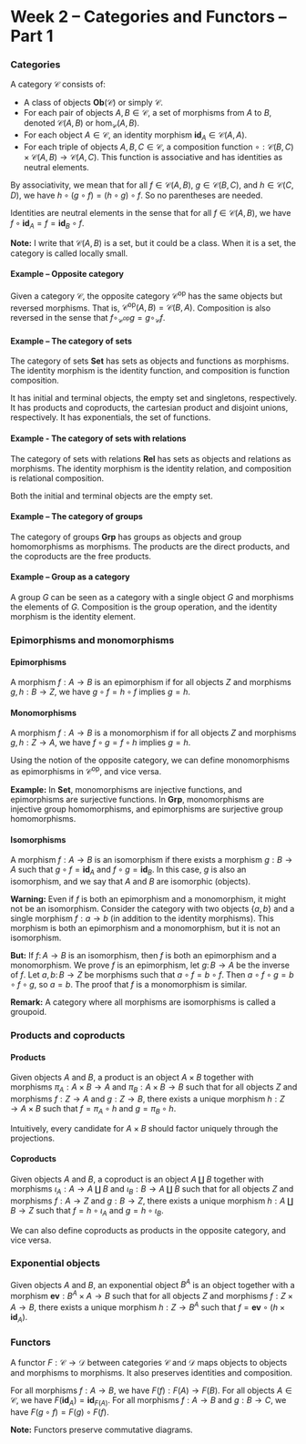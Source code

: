# Week 2 – Categories and Functors – Part 1

### Categories

A category $\mathcal{C}$ consists of:

- A class of objects $\textbf{Ob}(\mathcal{C})$ or simply $\mathcal{C}$.
- For each pair of objects $A,B\in\mathcal{C}$, a set of morphisms from $A$ to $B$, denoted $\mathcal{C}(A,B)$ or $\hom_\mathcal{C}(A,B)$.
- For each object $A\in\mathcal{C}$, an identity morphism $\textbf{id}_A\in\mathcal{C}(A,A)$.
- For each triple of objects $A,B,C\in\mathcal{C}$, a composition function $\circ:\mathcal{C}(B,C)\times\mathcal{C}(A,B)\to\mathcal{C}(A,C)$. This function is associative and has identities as neutral elements.

By associativity, we mean that for all $f\in\mathcal{C}(A,B)$, $g\in\mathcal{C}(B,C)$, and $h\in\mathcal{C}(C,D)$, we have $h\circ(g\circ f) = (h\circ g)\circ f$. So no parentheses are needed.

Identities are neutral elements in the sense that for all $f\in\mathcal{C}(A,B)$, we have $f\circ\textbf{id}_A = f = \textbf{id}_B\circ f$.

**Note:** I write that $\mathcal{C}(A,B)$ is a set, but it could be a class. When it is a set, the category is called locally small.

#### Example – Opposite category

Given a category $\mathcal{C}$, the opposite category $\mathcal{C}^\text{op}$ has the same objects but reversed morphisms. That is, $\mathcal{C}^\text{op}(A,B) = \mathcal{C}(B,A)$. Composition is also reversed in the sense that $f\circ_{\mathcal{C}^\text{op}} g = g\circ_\mathcal{C} f$.

#### Example – The category of sets

The category of sets $\mathbf{Set}$ has sets as objects and functions as morphisms. The identity morphism is the identity function, and composition is function composition.

It has initial and terminal objects, the empty set and singletons, respectively. It has products and coproducts, the cartesian product and disjoint unions, respectively. It has exponentials, the set of functions.

#### Example - The category of sets with relations

The category of sets with relations $\mathbf{Rel}$ has sets as objects and relations as morphisms. The identity morphism is the identity relation, and composition is relational composition.

Both the initial and terminal objects are the empty set. 


#### Example – The category of groups

The category of groups $\mathbf{Grp}$ has groups as objects and group homomorphisms as morphisms. The products are the direct products, and the coproducts are the free products.

#### Example – Group as a category

A group $G$ can be seen as a category with a single object $G$ and morphisms the elements of $G$. Composition is the group operation, and the identity morphism is the identity element.


### Epimorphisms and monomorphisms

#### Epimorphisms

A morphism $f:A\to B$ is an epimorphism if for all objects $Z$ and morphisms $g,h:B\to Z$, we have $g\circ f = h\circ f$ implies $g = h$.

#### Monomorphisms

A morphism $f:A\to B$ is a monomorphism if for all objects $Z$ and morphisms $g,h:Z\to A$, we have $f\circ g = f\circ h$ implies $g = h$.

Using the notion of the opposite category, we can define monomorphisms as epimorphisms in $\mathcal{C}^\text{op}$, and vice versa.

**Example:** In $\mathbf{Set}$, monomorphisms are injective functions, and epimorphisms are surjective functions. In $\mathbf{Grp}$, monomorphisms are injective group homomorphisms, and epimorphisms are surjective group homomorphisms.


#### Isomorphisms

A morphism $f:A\to B$ is an isomorphism if there exists a morphism $g:B\to A$ such that $g\circ f = \textbf{id}_A$ and $f\circ g = \textbf{id}_B$. In this case, $g$ is also an isomorphism, and we say that $A$ and $B$ are isomorphic (objects).

**Warning:** Even if $f$ is both an epimorphism and a monomorphism, it might not be an isomorphism. Consider the category with two objects $\{a,b\}$ and a single morphism $f:a\to b$ (in addition to the identity morphisms). This morphism is both an epimorphism and a monomorphism, but it is not an isomorphism.

**But:** If $f\colon A\to B$ is an isomorphism, then $f$ is both an epimorphism and a monomorphism. We prove $f$ is an epimorphism, let $g\colon B\to A$ be the inverse of $f$. Let $a,b\colon B\to Z$ be morphisms such that $a\circ f = b\circ f$. Then $a\circ f\circ g = b\circ f\circ g$, so $a = b$. The proof that $f$ is a monomorphism is similar.

**Remark:** A category where all morphisms are isomorphisms is called a groupoid.


### Products and coproducts

#### Products

Given objects $A$ and $B$, a product is an object $A\times B$ together with morphisms $\pi_A:A\times B\to A$ and $\pi_B:A\times B\to B$ such that for all objects $Z$ and morphisms $f:Z\to A$ and $g:Z\to B$, there exists a unique morphism $h:Z\to A\times B$ such that $f = \pi_A\circ h$ and $g = \pi_B\circ h$.

Intuitively, every candidate for $A\times B$ should factor uniquely through the projections. 
#### Coproducts

Given objects $A$ and $B$, a coproduct is an object $A\amalg B$ together with morphisms $\iota_A:A\to A\amalg B$ and $\iota_B:B\to A\amalg B$ such that for all objects $Z$ and morphisms $f:A\to Z$ and $g:B\to Z$, there exists a unique morphism $h:A\amalg B\to Z$ such that $f = h\circ\iota_A$ and $g = h\circ\iota_B$.

We can also define coproducts as products in the opposite category, and vice versa. 

### Exponential objects

Given objects $A$ and $B$, an exponential object $B^A$ is an object together with a morphism $\textbf{ev}:B^A\times A\to B$ such that for all objects $Z$ and morphisms $f:Z\times A\to B$, there exists a unique morphism $h:Z\to B^A$ such that $f = \textbf{ev}\circ(h\times\textbf{id}_A)$.


### Functors

A functor $F:\mathcal{C}\to\mathcal{D}$ between categories $\mathcal{C}$ and $\mathcal{D}$ maps objects to objects and morphisms to morphisms. It also preserves identities and composition.

For all morphisms $f:A\to B$, we have $F(f):F(A)\to F(B)$. For all objects $A\in\mathcal{C}$, we have $F(\textbf{id}_A) = \textbf{id}_{F(A)}$. For all morphisms $f:A\to B$ and $g:B\to C$, we have $F(g\circ f) = F(g)\circ F(f)$.

**Note:** Functors preserve commutative diagrams.


